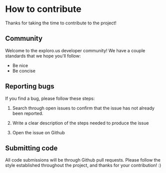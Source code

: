 # How to contribute

Thanks for taking the time to contribute to the project!

## Community

Welcome to the exploro.us developer community! We have a couple standards that we hope you'll follow:

* Be nice
* Be concise

## Reporting bugs

If you find a bug, please follow these steps:

1. Search through open issues to confirm that the issue has not already been reported.

2. Write a clear description of the steps needed to produce the issue

3. Open the issue on Github

## Submitting code

All code submissions will be through Github pull requests. Please follow the style established throughout the project, and thanks for your contribution! :)
